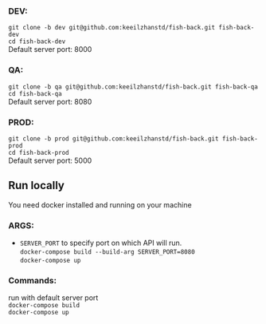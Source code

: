 ### DEV:
`git clone -b dev git@github.com:keeilzhanstd/fish-back.git fish-back-dev`  
`cd fish-back-dev`  
Default server port: 8000  

### QA:
`git clone -b qa git@github.com:keeilzhanstd/fish-back.git fish-back-qa`  
`cd fish-back-qa`  
Default server port: 8080

### PROD:
`git clone -b prod git@github.com:keeilzhanstd/fish-back.git fish-back-prod`  
`cd fish-back-prod`  
Default server port: 5000  

## Run locally
You need docker installed and running on your machine  

### ARGS:  

* `SERVER_PORT` to specify port on which API will run.  
`docker-compose build --build-arg SERVER_PORT=8080`  
`docker-compose up`


### Commands:  
run with default server port  
`docker-compose build`  
`docker-compose up`
